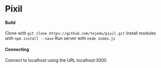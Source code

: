 # Pixil

#### Build
Clone with `git clone https://github.com/tejedu/pixil.git`
Install modules with `npm install --save`
Run server with `node index.js`

#### Connecting
Connect to localhost using the URL localhost:3000
